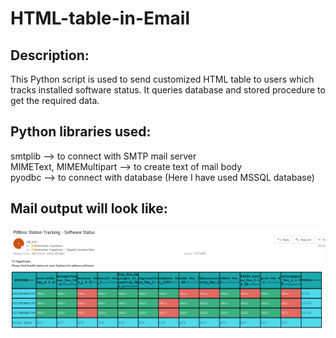 # HTML-table-in-Email
## Description:

This Python script is used to send customized HTML table to users which tracks installed software status. It queries database and stored procedure to get the required data.

## Python libraries used:

smtplib --> to connect with SMTP mail server</br>
MIMEText, MIMEMultipart --> to create text of mail body</br>
pyodbc --> to connect with database (Here I have used MSSQL database)</br>

## Mail output will look like:

![](mail_sample.PNG)
